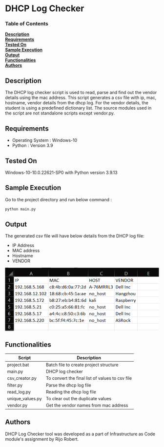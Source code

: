 # DHCP Log Checker

### Table of Contents
**[Description](#description)**<br>
**[Requirements](#requirements)**<br>
**[Tested On](#tested-on)**<br>
**[Sample Execution](#sample-execution)**<br>
**[Output](#output)**<br>
**[Functionalities](#functionalities)**<br>
**[Authors](#authors)**<br>

## Description
The DHCP log checker script is used to read, parse and find out the vendor details using the mac address. This script generates a csv file with ip, mac, hostname, vendor details from the dhcp log. For the vendor details, the student is using a predefined dictionary list. The source modules used in the script are not standalone scripts except vendor.py.

## Requirements
- Operating System :  Windows-10
- Python :   Version 3.9

## Tested On
Windows-10-10.0.22621-SP0 with Python version 3.9.13

## Sample Execution
Go to the project directory and run below command :

```python
python main.py
```
## Output
The generated csv file will have below details from the DHCP log file:

- IP Address
- MAC address
- Hostname
- VENDOR

 
![img.png](output.png)

## Functionalities
| Script | Description |
| ----------- | ----------- |
| project.bat | Batch file to create project structure |
| main.py | DHCP log checker |
| csv_creator.py | To convert the final list of values to csv file |
| filter.py | Parse the dhcp log file |
| read_log.py | Reading the dhcp log file |
| unique_values.py | To clear out the duplicate values |
| vendor.py | Get the vendor names from mac address |

## Authors
DHCP Log Checker tool was developed as a part of Infrastructure as Code module's assignment by Rijo Robert.